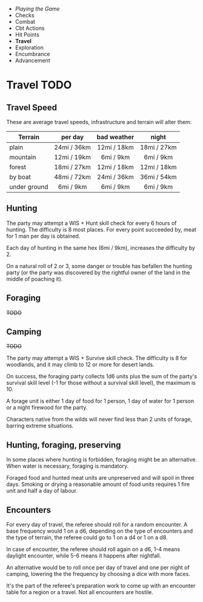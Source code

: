 
<!-- .margin.compass -->
* _Playing the Game_
* Checks
* Combat
* Cbt Actions
* Hit Points
* **Travel**
* Exploration
* Encumbrance
* Advancement


# Travel TODO

## Travel Speed

These are average travel speeds, infrastructure and terrain will alter them:

| Terrain      | per day      | bad weather   | night       |
|--------------|:------------:|:-------------:|:-----------:|
| plain        | 24mi / 36km  | 12mi / 18km   | 18mi / 27km |
| mountain     | 12mi / 19km  |  6mi /  9km   |  6mi /  9km |
| forest       | 18mi / 27km  | 12mi / 18km   | 12mi / 18km |
| by boat      | 48mi / 72km  | 24mi / 36km   | 36mi / 54km |
| under ground |  6mi /  9km  |  6mi /  9km   |  6mi /  9km |

## Hunting

The party may attempt a WIS + Hunt skill check for every 6 hours of hunting. The difficulty is 8 most places. For every point succeeded by, meat for 1 man per day is obtained.

Each day of hunting in the same hex (6mi / 9km), increases the difficulty by 2.

On a natural roll of 2 or 3, some danger or trouble has befallen the hunting party (or the party was discovered by the rightful owner of the land in the middle of poaching it).

## Foraging

~~TODO~~

## Camping

~~TODO~~

<!-- RETURN -->

The party may attempt a WIS + Survive skill check. The difficulty is 8 for woodlands, and it may climb to 12 or more for desert lands.

On success, the foraging party collects 1d6 units plus the sum of the party's survival skill level (-1 for those without a survival skill level), the maximum is 10.

A forage unit is either 1 day of food for 1 person, 1 day of water for 1 person or a night firewood for the party.

Characters native from the wilds will never find less than 2 units of forage, barring extreme situations.

## Hunting, foraging, preserving

In some places where hunting is forbidden, foraging might be an alternative. When water is necessary, foraging is mandatory.

Foraged food and hunted meat units are unpreserved and will spoil in three days. Smoking or drying a reasonable amount of food units requires 1 fire unit and half a day of labour.

## Encounters

For every day of travel, the referee should roll for a random encounter. A base frequency would 1 on a d6, depending on the type of encounters and the type of terrain, the referee could go to 1 on a d4 or 1 on a d8.

In case of encounter, the referee should roll again on a d6, 1-4 means daylight encounter, while 5-6 means it happens after nightfall.

An alternative would be to roll once per day of travel and one per night of camping, lowering the the frequency by choosing a dice with more faces.

It's the part of the referee's preparation work to come up with an encounter table for a region or a travel. Not all encounters are hostile.

